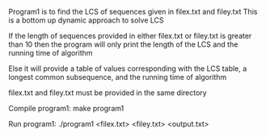 Program1 is to find the LCS of sequences given in filex.txt and filey.txt
This is a bottom up dynamic approach to solve LCS

If the length of sequences provided in either filex.txt or filey.txt is greater than 10 then the program will
only print the length of the LCS and the running time of algorithm

Else it will provide a table of values corresponding with the LCS table, a longest common subsequence, and the running time of algorithm

filex.txt and filey.txt must be provided in the same directory

Compile program1:
make program1

Run program1:
./program1 <filex.txt> <filey.txt> <output.txt>

